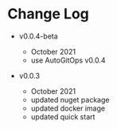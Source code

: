 # Change Log

- v0.0.4-beta
  - October 2021
  - use AutoGitOps v0.0.4

- v0.0.3
  - October 2021
  - updated nuget package
  - updated docker image
  - updated quick start
